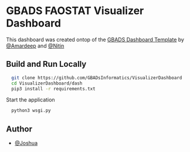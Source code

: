 
# GBADS FAOSTAT Visualizer Dashboard

This dashboard was created ontop of the [GBADS Dashboard Template](https://github.com/GBADsInformatics/Dashboard_Template) by [@Amardeep](https://github.com/amardeep-1) and [@Nitin](https://github.com/Nitin501)

## Build and Run Locally
```bash
  git clone https://github.com/GBADsInformatics/VisualizerDashboard
  cd VisualizerDashboard/dash
  pip3 install -r requirements.txt
```

Start the application

```bash
  python3 wsgi.py
```

 
## Author
- [@Joshua](https://github.com/josh894)
  
